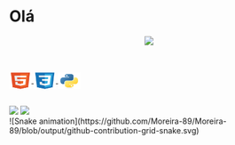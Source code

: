 <h1> Olá </h1>
<div align="center">
  <a href="https://github.com/Moreira-89">
  <img height="180em" src="https://github-readme-stats.vercel.app/api?username=Moreira-89&show_icons=true&theme=apprentice&include_all_commits=true&count_private=true"/>
</div>
  
 ##
  
  </div>
<div style="display: inline_block"><br>
  <img align="center" alt="Moreira-HTML" height="30" width="40" src="https://raw.githubusercontent.com/devicons/devicon/master/icons/html5/html5-original.svg">
  <img align="center" alt="Moreira-CSS" height="30" width="40" src="https://raw.githubusercontent.com/devicons/devicon/master/icons/css3/css3-original.svg">
  <img align="center" alt="Moreira-Python" height="30" width="40" src="https://raw.githubusercontent.com/devicons/devicon/master/icons/python/python-original.svg">
  </div>
  
  ##
  
  <div> 
  <a href = "mailto:contatoparalucasmoreira@gmail.com"><img src="https://img.shields.io/badge/Gmail-D14836?style=for-the-badge&logo=gmail&logoColor=white" target="_blank"></a>
  <a href="www.linkedin.com/in/lucas-moreira-arbr" target="_blank"><img src="https://img.shields.io/badge/-LinkedIn-%230077B5?style=for-the-badge&logo=linkedin&logoColor=white" target="_blank"></a> 
 </div>
<div>
![Snake animation](https://github.com/Moreira-89/Moreira-89/blob/output/github-contribution-grid-snake.svg)
</div>
